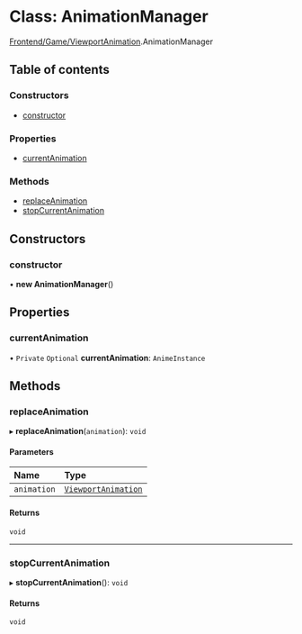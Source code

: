# Class: AnimationManager

[Frontend/Game/ViewportAnimation](../modules/Frontend_Game_ViewportAnimation.md).AnimationManager

## Table of contents

### Constructors

- [constructor](Frontend_Game_ViewportAnimation.AnimationManager.md#constructor)

### Properties

- [currentAnimation](Frontend_Game_ViewportAnimation.AnimationManager.md#currentanimation)

### Methods

- [replaceAnimation](Frontend_Game_ViewportAnimation.AnimationManager.md#replaceanimation)
- [stopCurrentAnimation](Frontend_Game_ViewportAnimation.AnimationManager.md#stopcurrentanimation)

## Constructors

### constructor

• **new AnimationManager**()

## Properties

### currentAnimation

• `Private` `Optional` **currentAnimation**: `AnimeInstance`

## Methods

### replaceAnimation

▸ **replaceAnimation**(`animation`): `void`

#### Parameters

| Name        | Type                                                                        |
| :---------- | :-------------------------------------------------------------------------- |
| `animation` | [`ViewportAnimation`](Frontend_Game_ViewportAnimation.ViewportAnimation.md) |

#### Returns

`void`

---

### stopCurrentAnimation

▸ **stopCurrentAnimation**(): `void`

#### Returns

`void`
